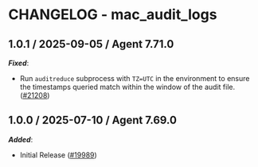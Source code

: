 # CHANGELOG - mac_audit_logs

<!-- towncrier release notes start -->

## 1.0.1 / 2025-09-05 / Agent 7.71.0

***Fixed***:

* Run `auditreduce` subprocess with `TZ=UTC` in the environment to ensure the timestamps queried match within the window of the audit file. ([#21208](https://github.com/DataDog/integrations-core/pull/21208))

## 1.0.0 / 2025-07-10 / Agent 7.69.0

***Added***:

* Initial Release ([#19989](https://github.com/DataDog/integrations-core/pull/19989))
